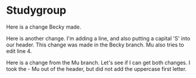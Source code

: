 # Studygroup
Here is a change Becky made.

Here is another change. I'm adding a line, and also putting a capital 'S' into our header. This change was made in the Becky branch. Mu also tries to edit line 4.

Here is a change from the Mu branch. Let's see if I can get both changes. I took the - Mu out of the header, but did not add the uppercase first letter.

